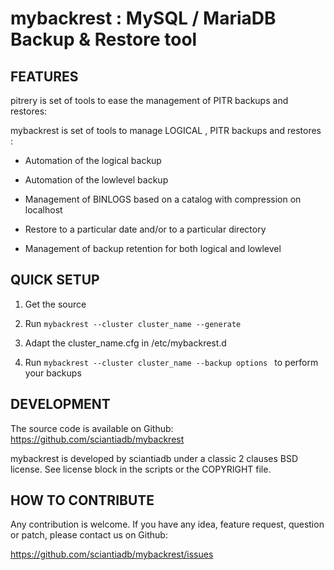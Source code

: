 
mybackrest : MySQL / MariaDB Backup & Restore tool
==================================================


FEATURES
--------

pitrery is set of tools to ease the management of PITR backups and
restores:

mybackrest is set of tools to manage LOGICAL , PITR backups and
restores :

- Automation of the logical backup

- Automation of the lowlevel backup

- Management of BINLOGS based on a catalog with compression on localhost

- Restore to a particular date and/or to a particular directory

- Management of backup retention for both logical and lowlevel


QUICK SETUP
-----------

1. Get the source

2. Run `mybackrest --cluster cluster_name --generate`

3. Adapt the cluster_name.cfg in /etc/mybackrest.d

4. Run `mybackrest --cluster cluster_name --backup options ` to perform your backups



DEVELOPMENT
-----------

The source code is available on Github: https://github.com/sciantiadb/mybackrest

mybackrest is developed by sciantiadb under a classic 2 clauses BSD license. See
license block in the scripts or the COPYRIGHT file.

HOW TO CONTRIBUTE
-----------------

Any contribution is welcome. If you have any idea, feature request,
question or patch, please contact us on Github:

https://github.com/sciantiadb/mybackrest/issues

